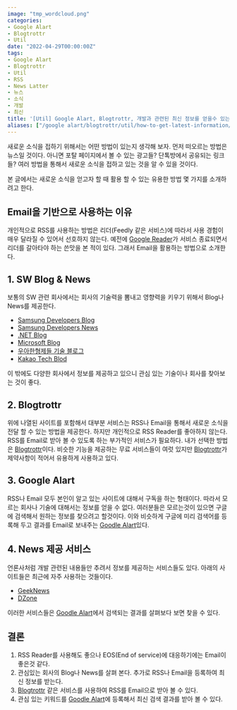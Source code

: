 ```yaml
---
image: "tmp_wordcloud.png"
categories:
- Google Alart
- Blogtrottr
- Util
date: "2022-04-29T00:00:00Z"
tags:
- Google Alart
- Blogtrottr
- Util
- RSS
- News Latter
- 뉴스
- 소식
- 개발
- 최신
title: '[Util] Google Alart, Blogtrottr, 개발과 관련된 최신 정보를 얻을수 있는 방법 소개'
aliases: ["/google alart/blogtrottr/util/how-to-get-latest-information/"]
---
```


새로운 소식을 접하기 위해서는 어떤 방법이 있는지 생각해 보자. 먼저 떠오르는 방법은 뉴스일 것이다. 아니면 포탈 페이지에서 볼 수 있는 광고들? 단톡방에서 공유되는 링크들? 여러 방법을 통해서 새로운 소식을 접하고 있는 것을 알 수 있을 것이다.

본 글에서는 새로운 소식을 얻고자 할 때 활용 할 수 있는 유용한 방법 몇 가지를 소개하려고 한다.

## Email을 기반으로 사용하는 이유

개인적으로 RSS를 사용하는 방법은 리더(Feedly 같은 서비스)에 따라서 사용 경험이 매우 달라질 수 있어서 선호하지 않는다. 예전에 [Google Reader](https://en.wikipedia.org/wiki/Google_Reader)가 서비스 종료되면서 리더를 갈아타야 하는 쓴맛을 본 적이 있다. 그래서 Email을 활용하는 방법으로 소개한다.

## 1. SW Blog & News

보통의 SW 관련 회사에서는 회사의 기술력을 뽐내고 영향력을 키우기 위해서 Blog나 News를 제공한다.

* [Samsung Developers Blog](https://developer.samsung.com/blog/en-us)
* [Samsung Developers News](https://developer.samsung.com/news/en-us)
* [.NET Blog](https://devblogs.microsoft.com/dotnet/)
* [Microsoft Blog](https://blogs.microsoft.com/)
* [우아한형제들 기술 블로그](https://techblog.woowahan.com/)
* [Kakao Tech Blod](https://tech.kakao.com/blog/)

이 밖에도 다양한 회사에서 정보를 제공하고 있으니 관심 있는 기술이나 회사를 찾아보는 것이 좋다.

## 2. Blogtrottr

위에 나열된 사이트를 포함해서 대부분 서비스는 RSS나 Email을 통해서 새로운 소식을 전달 할 수 있는 방법을 제공한다. 하지만 개인적으로 RSS Reader를 좋아하지 않는다. RSS를 Email로 받아 볼 수 있도록 하는 부가적인 서비스가 필요하다. 내가 선택한 방법은 [Blogtrottr](https://blogtrottr.com/)이다. 비슷한 기능을 제공하는 무료 서비스들이 여럿 있지만 [Blogtrottr](https://blogtrottr.com/)가 제약사항이 적어서 유용하게 사용하고 있다.

## 3. Google Alart

RSS나 Email 모두 본인이 알고 있는 사이트에 대해서 구독을 하는 형태이다. 따라서 모르는 회사나 기술에 대해서는 정보를 얻을 수 없다. 여러분들은 모르는것이 있으면 구글에 검색해서 원하는 정보를 찾으려고 할것이다. 이와 비슷하게 구글에 미리 검색어를 등록해 두고 결과를 Email로 보내주는 [Goodle Alart](https://www.google.co.kr/alerts)있다.

## 4. News 제공 서비스

언론사처럼 개발 관련된 내용들만 추려서 정보를 제공하는 서비스들도 있다. 아래의 사이트들은 최근에 자주 사용하는 것들이다.

* [GeekNews](https://news.hada.io/)
* [DZone](https://dzone.com/)

이러한 서비스들은 [Goodle Alart](https://www.google.co.kr/alerts)에서 검색되는 결과를 살펴보다 보면 찾을 수 있다.

## 결론

1. RSS Reader를 사용해도 좋으나 EOS(End of service)에 대응하기에는 Email이 좋은것 같다.
2. 관심있는 회사의 Blog나 News를 살펴 본다. 추가로 RSS나 Email을 등록하여 최신 정보를 받는다.
3. [Blogtrottr](https://blogtrottr.com/) 같은 서비스를 사용하여 RSS를 Email으로 받아 볼 수 있다.
4. 관심 있는 키워드를 [Goodle Alart](https://www.google.co.kr/alerts)에 등록해서 최신 검색 결과를 받아 볼 수 있다.
